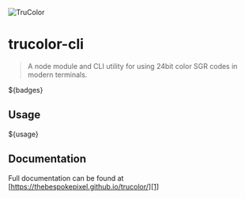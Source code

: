 ![TruColor][logo]
# trucolor-cli
> A node module and CLI utility for using 24bit color SGR codes in modern terminals.

${badges}

## Usage

${usage}

## Documentation
Full documentation can be found at [https://thebespokepixel.github.io/trucolor/][1]

[1]: https://thebespokepixel.github.io/trucolor/
[logo]: https://raw.githubusercontent.com/thebespokepixel/trucolor/master/media/banner.png
